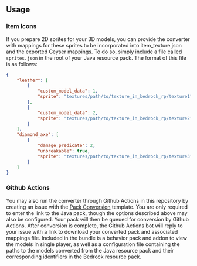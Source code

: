 ## Usage

### Item Icons

If you prepare 2D sprites for your 3D models, you can provide the converter with mappings for these sprites to be incorporated into item_texture.json and the exported Geyser mappings. To do so, simply include a file called `sprites.json` in the root of your Java resource pack. The format of this file is as follows:
```json
{
    "leather": [
        {
            "custom_model_data": 1,
            "sprite": "textures/path/to/texture_in_bedrock_rp/texture1"
        },
        {
            "custom_model_data": 2,
            "sprite": "textures/path/to/texture_in_bedrock_rp/texture2"
        }
    ],
    "diamond_axe": [
        {
            "damage_predicate": 2,
            "unbreakable": true,
            "sprite": "textures/path/to/texture_in_bedrock_rp/texture3"
        }
    ]
}
```

### Github Actions

You may also run the converter through Github Actions in this repository by creating an issue with the [Pack Conversion](https://github.com/thanawatttt/MinescumConverts/issues/new?assignees=&labels=conversion&template=pack-conversion.yml&title=%5BPack%5D%3A+) template. You are only required to enter the link to the Java pack, though the options described above may also be configured. Your pack will then be queued for conversion by Github Actions. After conversion is complete, the Github Actions bot will reply to your issue with a link to download your converted pack and associated mappings file. Included in the bundle is a behavior pack and addon to view the models in single player, as well as a configuration file containing the paths to the models converted from the Java resource pack and their corresponding identifiers in the Bedrock resource pack.
